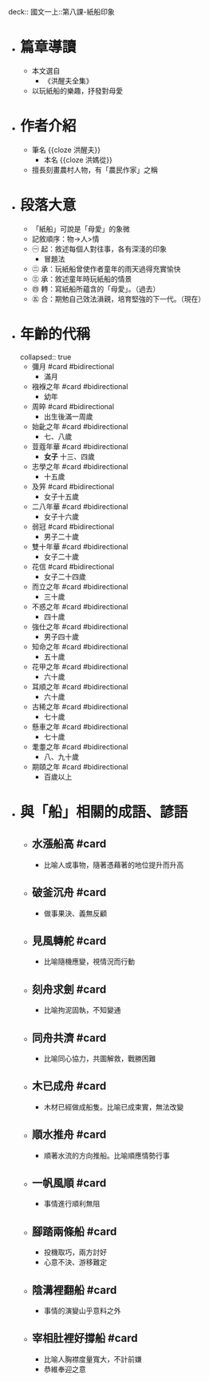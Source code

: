 deck:: 國文一上::第八課-紙船印象

- # 篇章導讀
	- 本文選自
		- 《洪醒夫全集》
	- 以玩紙船的樂趣，抒發對母愛
- # 作者介紹
	- 筆名 {{cloze 洪醒夫}}
		- 本名 {{cloze 洪媽從}}
	- 擅長刻畫農村人物，有「農民作家」之稱
- # 段落大意
	- 「紙船」可說是「母愛」的象微
	- 記敘順序：物->人>情
	- ㊀ 起：敘述每個人對往事，各有深淺的印象
		- 冒題法
	- ㊁ 承：玩紙船曾使作者童年的雨天過得充實愉快
	- ㊂ 承：敘述童年時玩紙船的情景
	- ㊃ 轉：寫紙船所蘊含的「母愛」。（過去）
	- ㊄ 合：期勉自己效法溳親，培育堅強的下一代。（現在）
- # 年齡的代稱
  collapsed:: true
	- 彌月 #card #bidirectional
		- 滿月
	- 襁褓之年 #card #bidirectional
		- 幼年
	- 周晬 #card #bidirectional
		- 出生後滿一周歲
	- 始齔之年 #card #bidirectional
		- 七、八歲
	- 荳蔻年華 #card #bidirectional
		- **女子** 十三、四歲
	- 志學之年 #card #bidirectional
		- 十五歲
	- 及笄 #card #bidirectional
		- 女子十五歲
	- 二八年華 #card #bidirectional
		- 女子十六歲
	- 弱冠 #card #bidirectional
		- 男子二十歲
	- 雙十年華 #card #bidirectional
		- 女子二十歲
	- 花信 #card #bidirectional
		- 女子二十四歲
	- 而立之年 #card #bidirectional
		- 三十歲
	- 不惑之年 #card #bidirectional
		- 四十歲
	- 強仕之年 #card #bidirectional
		- 男子四十歲
	- 知命之年 #card #bidirectional
		- 五十歲
	- 花甲之年 #card #bidirectional
		- 六十歲
	- 耳順之年 #card #bidirectional
		- 六十歲
	- 古稀之年 #card #bidirectional
		- 七十歲
	- 懸車之年 #card #bidirectional
		- 七十歲
	- 耄耋之年 #card #bidirectional
		- 八、九十歲
	- 期頤之年 #card #bidirectional
		- 百歲以上
- # 與「船」相關的成語、諺語
	- ## 水漲船高 #card
		- 比喻人或事物，隨著憑藉著的地位提升而升高
	- ## 破釜沉舟 #card
		- 做事果決、義無反顧
	- ## 見風轉舵 #card
		- 比喻隨機應變，視情況而行動
	- ## 刻舟求劍 #card
		- 比喻拘泥固執，不知變通
	- ## 同舟共濟 #card
		- 比喻同心協力，共圖解救，戰勝困難
	- ## 木已成舟 #card
		- 木材已經做成船隻。比喻已成束實，無法改變
	- ## 順水推舟 #card
		- 順著水流的方向推船。比喻順應情勢行事
	- ## 一帆風順 #card
		- 事情進行順利無阻
	- ## 腳踏兩條船 #card
		- 投機取巧，兩方討好
		- 心意不決、游移難定
	- ## 陰溝裡翻船 #card
		- 事情的演變山乎意料之外
	- ## 宰相肚裡好撐船 #card
		- 比喻人胸襟度量寬大，不計前嫌
		- 恭維奉迎之意